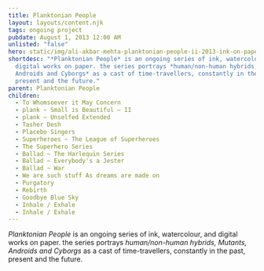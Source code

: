 ```yaml
---
title: Planktonian People
layout: layouts/content.njk
tags: ongoing project
pubdate: August 1, 2013 12:00 AM
unlisted: "false"
hero: static/img/ali-akbar-mehta-planktonian-people-ii-2013-ink-on-paper-16.5-h-x-23.25-w-inches.jpg
shortdesc: "*Planktonian People* is an ongoing series of ink, watercolour, and
  digital works on paper. the series portrays *human/non-human hybrids, Mutants,
  Androids and Cyborgs* as a cast of time-travellers, constantly in the past,
  present and the future."
parent: Planktonian People
children:
  - To Whomsoever it May Concern
  - plank ~ Small is Beautiful – II
  - plank ~ Unselfed Extended
  - Tasher Desh
  - Placebo Singers
  - Superheroes ~ The League of Superheroes
  - The Superhero Series
  - Ballad ~ The Harlequin Series
  - Ballad ~ Everybody's a Jester
  - Ballad ~ War
  - We are such stuff As dreams are made on
  - Purgatory
  - Rebirth
  - Goodbye Blue Sky
  - Inhale / Exhale
  - Inhale / Exhale
---
```

*Planktonian People* is an ongoing series of ink, watercolour, and digital works on paper. the series portrays _human/non-human hybrids, Mutants, Androids and Cyborgs_ as a cast of time-travellers, constantly in the past, present and the future.
